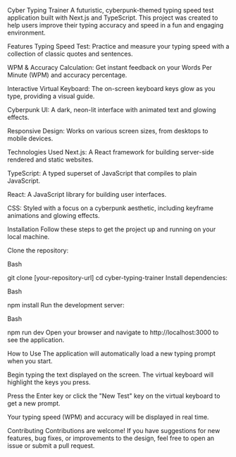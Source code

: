 Cyber Typing Trainer 
A futuristic, cyberpunk-themed typing speed test application built with Next.js and TypeScript. This project was created to help users improve their typing accuracy and speed in a fun and engaging environment.

 Features
Typing Speed Test: Practice and measure your typing speed with a collection of classic quotes and sentences.

WPM & Accuracy Calculation: Get instant feedback on your Words Per Minute (WPM) and accuracy percentage.

Interactive Virtual Keyboard: The on-screen keyboard keys glow as you type, providing a visual guide.

Cyberpunk UI: A dark, neon-lit interface with animated text and glowing effects.

Responsive Design: Works on various screen sizes, from desktops to mobile devices.

 Technologies Used
Next.js: A React framework for building server-side rendered and static websites.

TypeScript: A typed superset of JavaScript that compiles to plain JavaScript.

React: A JavaScript library for building user interfaces.

CSS: Styled with a focus on a cyberpunk aesthetic, including keyframe animations and glowing effects.

 Installation
Follow these steps to get the project up and running on your local machine.

Clone the repository:

Bash

git clone [your-repository-url]
cd cyber-typing-trainer
Install dependencies:

Bash

npm install
Run the development server:

Bash

npm run dev
Open your browser and navigate to http://localhost:3000 to see the application.

 How to Use
The application will automatically load a new typing prompt when you start.

Begin typing the text displayed on the screen. The virtual keyboard will highlight the keys you press.

Press the Enter key or click the "New Test" key on the virtual keyboard to get a new prompt.

Your typing speed (WPM) and accuracy will be displayed in real time.

 Contributing
Contributions are welcome! If you have suggestions for new features, bug fixes, or improvements to the design, feel free to open an issue or submit a pull request.
